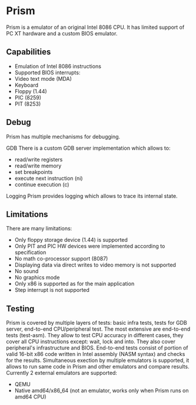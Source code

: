 # Prism
Prism is a emulator of an original Intel 8086 CPU. It has limited support of PC XT hardware and a custom BIOS emulator.

## Capabilities
 - Emulation of Intel 8086 instructions
 - Supported BIOS interrupts:
 - Video text mode (MDA)
 - Keyboard
 - Floppy (1.44)
 - PIC (8259)
 - PIT (8253)

## Debug
Prism has multiple mechanisms for debugging.

GDB
There is a custom GDB server implementation which allows to:
 - read/write registers
 - read/write memory
 - set breakpoints
 - execute next instruction (ni)
 - continue execution (c)

Logging
Prism provides logging which allows to trace its internal state.

## Limitations
There are many limitations:
 - Only floppy storage device (1.44) is supported
 - Only PIT and PIC HW devices were implemented according to specification
 - No math co-processor support (8087)
 - Displaying data via direct writes to video memory is not supported
 - No sound
 - No graphics mode
 - Only x86 is supported as for the main application
 - Step interrupt is not supported

## Testing
Prism is covered by multiple layers of tests: basic infra tests, tests for GDB server, end-to-end CPU/peripheral test.
The most extensive are end-to-end tests (test-asm). They allow to test CPU accuracy in different cases, they cover all CPU instructions except: wait, lock and into. They also cover peripheral's infrastructure and BIOS.
End-to-end tests consist of portion of valid 16-bit x86 code written in Intel assembly (NASM syntax) and checks for the results. Simultaneous exection by multiple emulators is supported, it allows to run same code in Prism and other emulators and compare results. Currently 2 external emulators are supported:
 - QEMU
 - Native amd64/x86_64 (not an emulator, works only when Prism runs on amd64 CPU)
